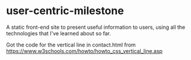 # user-centric-milestone
A static front-end site to present useful information to users, using all the technologies that I've learned about so far.






Got the code for the vertical line in contact.html from https://www.w3schools.com/howto/howto_css_vertical_line.asp